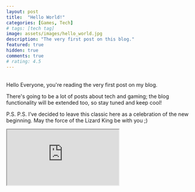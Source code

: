 ```yaml
---
layout: post
title:  "Hello World!"
categories: [Games, Tech]
# tags: [tech tag]
image: assets/images/hello_world.jpg
description: "The very first post on this blog."
featured: true
hidden: true
comments: true
# rating: 4.5
---
```


<br>
Hello Everyone, you're reading the very first post on my blog.

There's going to be a lot of posts about tech and gaming; the blog functionality will be extended too, so stay tuned and keep cool!

P.S. P.S. I’ve decided to leave this classic here as a celebration of the new beginning. May the force of the Lizard King be with you ;)

<div class="embed-responsive embed-responsive-16by9">
  <iframe class="embed-responsive-item" src="https://www.youtube.com/embed/NFeUko-lQHg" allowfullscreen></iframe>
</div>


